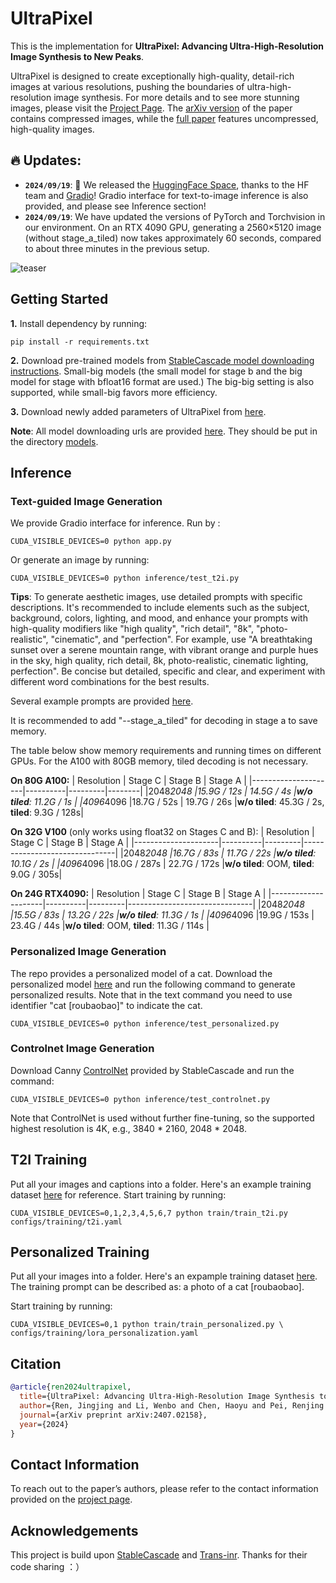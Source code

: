 # UltraPixel

This is the implementation for **UltraPixel: Advancing Ultra-High-Resolution Image Synthesis to New Peaks**.

UltraPixel is designed to create exceptionally high-quality, detail-rich images at various resolutions, pushing the boundaries of ultra-high-resolution image synthesis. For more details and to see more stunning images, please visit the [Project Page](https://jingjingrenabc.github.io/ultrapixel/). The [arXiv version](https://arxiv.org/abs/2407.02158) of the paper contains compressed images, while the [full paper](https://drive.google.com/file/d/1X18HH9kj7ltAnZorrkD84RJEdsJu4gDF/view?usp=sharing) features uncompressed, high-quality images.

## 🔥 **Updates:**
- **`2024/09/19`**: 🤗 We released the [HuggingFace Space](https://huggingface.co/spaces/roubaofeipi/UltraPixel-demo), thanks to the HF team and [Gradio](https://github.com/gradio-app/gradio)! Gradio interface for text-to-image inference is also provided, and please see Inference section! 
- **`2024/09/19`**: We have updated the versions of PyTorch and Torchvision in our environment. On an RTX 4090 GPU, generating a 2560×5120 image (without stage_a_tiled) now takes approximately 60 seconds, compared to about three minutes in the previous setup.

![teaser](figures/teaser.jpg)

## Getting Started
**1.** Install dependency by running:
```
pip install -r requirements.txt
```
**2.** Download pre-trained models from [StableCascade model downloading instructions](https://github.com/Stability-AI/StableCascade/tree/master/models). Small-big models (the small model for stage b and the big model for stage with bfloat16 format are used.) The big-big setting is also supported, while small-big favors more efficiency.

**3.**  Download newly added parameters of UltraPixel from [here](https://huggingface.co/roubaofeipi/UltraPixel).

**Note**: All model downloading urls are provided [here](./models/models_checklist.txt). They should be put in the directory [models](./models).

## Inference
### Text-guided Image Generation
We provide Gradio interface for inference. Run by :
```
CUDA_VISIBLE_DEVICES=0 python app.py
```
Or generate an image by running:
```
CUDA_VISIBLE_DEVICES=0 python inference/test_t2i.py
```
**Tips**: To generate aesthetic images, use detailed prompts with specific descriptions. It's recommended to include elements such as the subject, background, colors, lighting, and mood, and enhance your prompts with high-quality modifiers like "high quality", "rich detail", "8k", "photo-realistic", "cinematic", and "perfection". For example, use "A breathtaking sunset over a serene mountain range, with vibrant orange and purple hues in the sky, high quality, rich detail, 8k, photo-realistic, cinematic lighting, perfection". Be concise but detailed, specific and clear, and experiment with different word combinations for the best results.

Several example prompts are provided [here](./prompt_list.txt).

It is recommended to add "--stage_a_tiled" for decoding in stage a to save memory.

The table below  show memory requirements and running times on different GPUs. For the A100 with 80GB memory, tiled decoding is not necessary.

**On 80G A100:**
| Resolution          | Stage C  | Stage B | Stage A |
|---------------------|----------|---------|--------|
|2048*2048            |15.9G / 12s  | 14.5G / 4s    |**w/o tiled**: 11.2G / 1s  |
|4096*4096            |18.7G / 52s  | 19.7G / 26s   |**w/o tiled**: 45.3G / 2s, **tiled**: 9.3G / 128s|

**On 32G V100** (only works using float32 on Stages C and B):
| Resolution                    | Stage C  | Stage B |           Stage A             |
|---------------------|----------|---------|-------------------------------|
|2048*2048            |16.7G / 83s    | 11.7G / 22s   |**w/o tiled**: 10.1G / 2s |
|4096*4096            |18.0G / 287s   | 22.7G / 172s  |**w/o tiled**: OOM, **tiled**: 9.0G / 305s|

**On 24G RTX4090:**
| Resolution                    | Stage C  | Stage B |           Stage A             |
|---------------------|----------|---------|-------------------------------|
|2048*2048            |15.5G / 83s   |  13.2G / 22s  |**w/o tiled**: 11.3G / 1s |
|4096*4096            |19.9G / 153s   | 23.4G / 44s  |**w/o tiled**: OOM, **tiled**: 11.3G / 114s |

### Personalized Image Generation
The repo provides a personalized model of a cat. Download the personalized model [here](https://huggingface.co/roubaofeipi/UltraPixel/blob/main/lora_cat.safetensors) and run the following command to generate personalized results. Note that in the text command you need to use identifier "cat [roubaobao]" to indicate the cat.
```
CUDA_VISIBLE_DEVICES=0 python inference/test_personalized.py
```
### Controlnet Image Generation
Download Canny [ControlNet](https://huggingface.co/stabilityai/stable-cascade/resolve/main/controlnet/canny.safetensors) provided by StableCascade and run the command:
```
CUDA_VISIBLE_DEVICES=0 python inference/test_controlnet.py
```
Note that ControlNet is used without further fine-tuning, so the supported highest resolution is 4K, e.g., 3840 * 2160, 2048 * 2048.


## T2I Training
Put all your images and captions into a folder. Here's an example training dataset [here](./figures/example_dataset) for reference.
Start training by running:
```
CUDA_VISIBLE_DEVICES=0,1,2,3,4,5,6,7 python train/train_t2i.py configs/training/t2i.yaml
```


## Personalized Training
Put all your images into a folder. Here's an expample training dataset [here](./figures/example_dataset). The training prompt can be described as: a photo of a cat [roubaobao].

Start training by running:
```
CUDA_VISIBLE_DEVICES=0,1 python train/train_personalized.py \
configs/training/lora_personalization.yaml
```

## Citation
```bibtex
@article{ren2024ultrapixel,
  title={UltraPixel: Advancing Ultra-High-Resolution Image Synthesis to New Peaks},
  author={Ren, Jingjing and Li, Wenbo and Chen, Haoyu and Pei, Renjing and Shao, Bin and Guo, Yong and Peng, Long and Song, Fenglong and Zhu, Lei},
  journal={arXiv preprint arXiv:2407.02158},
  year={2024}
}
```
## Contact Information
To reach out to the paper’s authors, please refer to the contact information provided on the [project page](https://jingjingrenabc.github.io/ultrapixel/).

## Acknowledgements
This project is build upon [StableCascade](https://github.com/Stability-AI/StableCascade) and [Trans-inr](https://github.com/yinboc/trans-inr). Thanks for their code sharing ：）
